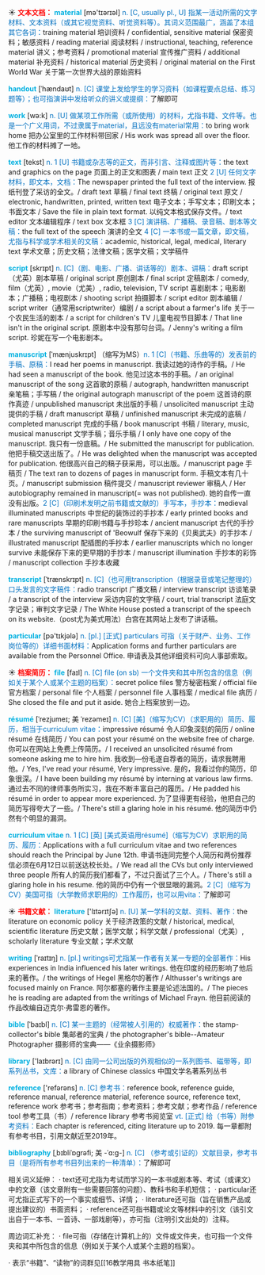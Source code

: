 ☀ <font color="red">**文本文档：**</font>
<font color="sky blue">**material**</font> [mə'tɪərɪəl] 
<font color="#0070c0">n. [C, usually pl., U] 指某一活动所需的文字材料、文本资料（或其它视觉资料、听觉资料等）。其词义范围最广，涵盖了本组其它各词：</font>training material 培训资料 / confidential, sensitive material 保密资料；敏感资料 / reading material 阅读材料 / instructional, teaching, reference material 讲义；参考资料 / promotional material 宣传推广资料 / additional material 补充资料 / historical material 历史资料 / original material on the First World War 关于第一次世界大战的原始资料
           
<font color="sky blue">**handout**</font> [ˈhændaʊt]
<font color="#0070c0">n. [C] 课堂上发给学生的学习资料（如课程要点总结、练习题等）；也可指演讲中发给听众的讲义或提纲：</font>了解即可

<font color="sky blue">**work**</font> [wə:k] 
<font color="#0070c0">n. [U] 做某项工作所需（或所使用）的材料，尤指书籍、文件等。也是一个广义用词，不过隶属于material，且远没有material常用：</font>to bring work home 把办公室里的工作材料带回家 / His work was spread all over the floor. 他工作的材料摊了一地。

<font color="sky blue">**text**</font> [tekst] 
<font color="#0070c0">n. 1 [U] 书籍或杂志等的正文，而非引言、注释或图片等：</font>the text and graphics on the page 页面上的正文和图表 / main text 正文 <font color="#0070c0">2 [U] 任何文字材料，即文本，文档：</font>The newspaper printed the full text of the interview. 报纸刊登了采访的全文。/ draft text 草稿 / final text 终稿 / original text 原文 / electronic, handwritten, printed, written text 电子文本；手写文本；印刷文本；书面文本 / Save the file in plain text format. 以纯文本格式保存文件。/ text editor 文本编辑程序 / text box 文本框 <font color="#0070c0">3 [C] 演讲稿、广播稿、录音稿、剧本等文稿：</font>the full text of the speech 演讲的全文 <font color="#0070c0">4 [C] 一本书或一篇文章，即文稿，尤指与科学或学术相关的文稿：</font>academic, historical, legal, medical, literary text 学术文章；历史文稿；法律文稿；医学文稿；文学稿件

<font color="sky blue">**script**</font> [skrɪpt]
<font color="#0070c0">n. [C]（剧、电影、广播、讲话等的）剧本、讲稿：</font>draft script（尤英）剧本草稿 / original script 原创剧本 / final script 定稿剧本 / comedy, film（尤英）, movie（尤美）, radio, television, TV script 喜剧剧本；电影剧本；广播稿；电视剧本 / shooting script 拍摄脚本 / script editor 剧本编辑 / script writer（通常用scriptwriter）编剧 / a script about a farmer's life 关于一个农民生活的剧本 / a script for children's TV 儿童电视节目脚本 / That line isn't in the original script. 原剧本中没有那句台词。/ Jenny's writing a film script. 珍妮在写一个电影剧本。
           
<font color="sky blue">**manuscript**</font> [ˈmænjuskrɪpt]
（缩写为MS）<font color="#0070c0">n. 1 [C]（书籍、乐曲等的）发表前的手稿、原稿：</font>I read her poems in manuscript. 我读过她的诗作的手稿。/ He had seen a manuscript of the book. 他见过这本书的手稿。/ an original manuscript of the song 这首歌的原稿 / autograph, handwritten manuscript 亲笔稿；手写稿 / the original autograph manuscript of the poem 这首诗的原作真迹 / unpublished manuscript 未出版的手稿 / unsolicited manuscript 主动提供的手稿 / draft manuscript 草稿 / unfinished manuscript 未完成的底稿 / completed manuscript 完成的手稿 / book manuscript 书稿 / literary, music, musical manuscript 文学手稿；音乐手稿 / I only have one copy of the manuscript. 我只有一份底稿。/ He submitted the manuscript for publication. 他把手稿交送出版了。/ He was delighted when the manuscript was accepted for publication. 他很高兴自己的稿子获采用，可以出版。/ manuscript page 手稿页 / The text ran to dozens of pages in manuscript form. 手稿文本有几十页。/ manuscript submission 稿件提交 / manuscript reviewer 审稿人 / Her autobiography remained in manuscript(= was not published). 她的自传一直没有出版。<font color="#0070c0">2 [C]（印刷术发明之前书籍或文献的）手写本，手抄本：</font>medieval illuminated manuscripts 中世纪的装饰过的手抄本 / early printed books and rare manuscripts 早期的印刷书籍与手抄珍本 / ancient manuscript 古代的手抄本 / the surviving manuscript of 'Beowulf 保存下来的《贝奥武夫》的手抄本 / illustrated manuscript 配插图的手抄本 / earlier manuscripts which no longer survive 未能保存下来的更早期的手抄本 / manuscript illumination 手抄本的彩饰 / manuscript collection 手抄本收藏
           
<font color="sky blue">**transcript**</font> [ˈtrænskrɪpt]
<font color="#0070c0">n. [C]（也可用transcription（根据录音或笔记整理的）口头发言的文字稿件：</font>radio transcript 广播文稿 / interview transcript 访谈笔录 / a transcript of the interview 采访内容的文字稿 / court, trial transcript 法庭文字记录；审判文字记录 / The White House posted a transcript of the speech on its website.（post尤为美式用法）白宫在其网站上发布了讲话稿。

<font color="sky blue">**particular**</font> [pə'tɪkjələ] 
<font color="#0070c0">n. [pl.] [正式] particulars 可指（关于财产、业务、工作岗位等的）详细书面材料：</font>Application forms and further particulars are available from the Personnel Office. 申请表及其他详细资料可向人事部索取。

☀ <font color="red">**档案简历：**</font>
<font color="sky blue">**file**</font> [faɪl]
<font color="#0070c0">n. [C] file (on sb) 一个文件夹和其中所包含的信息（例如关于某个人或某个主题的档案）：</font>secret police files 警方秘密档案 / official file 官方档案 / personal file 个人档案 / personnel file 人事档案 / medical file 病历 / She closed the file and put it aside. 她合上档案放到一边。
           
<font color="sky blue">**résumé**</font> [ˈrezjumeɪ; 美 ˈrezəmeɪ]
<font color="#0070c0">n. [C] [美]（缩写为CV）（求职用的）简历、履历，相当于curriculum vitae：</font>impressive résumé 令人印象深刻的简历 / online résumé 在线简历 / You can post your résumé on the website free of charge. 你可以在网站上免费上传简历。/ I received an unsolicited résumé from someone asking me to hire him. 我收到—份毛遂自荐者的简历，请求我聘用他。/ Yes, I've read your résumé, Very impressive. 是的，我看过你的简历，印象很深。/ I have been building my résumé by interning at various law firms. 通过去不同的律师事务所实习，我在不断丰富自己的履历。/ He padded his résumé in order to appear more experienced. 为了显得更有经验，他把自己的简历写得夸大了一些。/ There's still a glaring hole in his résumé. 他的简历中仍然有个明显的漏洞。

<font color="sky blue">**curriculum vitae**</font>
<font color="#0070c0">n. 1 [C] [英] [美式英语用résumé]（缩写为CV）求职用的简历、履历：</font>Applications with a full curriculum vitae and two references should reach the Principal by June 12th. 申请书连同完整个人简历和两份推荐信必须在6月12日以前送达校长处。/ We read all the CVs but only interviewed three people 所有人的简历我们都看了，不过只面试了三个人。/ There's still a glaring hole in his resume. 他的简历中仍有一个很显眼的漏洞。<font color="#0070c0">2 [C]（缩写为CV）美国可指（大学教师求职用的）工作履历，也可以用vita：</font>了解即可

☀ <font color="red">**书籍文献：**</font>
<font color="sky blue">**literature**</font> ['lɪtərɪtʃə] 
<font color="#0070c0">n. [U] 某一学科的文献、资料、著作：</font>the literature on economic policy 关于经济政策的文献 / historical, medical, scientific literature 历史文献；医学文献；科学文献 / professional（尤美）, scholarly literature 专业文献；学术文献
           
<font color="sky blue">**writing**</font> [ˈraɪtɪŋ]
<font color="#0070c0">n. [pl.] writings可尤指某一作者有关某一专题的全部著作：</font>His experiences in India influenced his later writings. 他在印度的经历影响了他后来的著作。/ the writings of Hegel 黑格尔的著作 / Althusser's writings are focused mainly on France. 阿尔都塞的著作主要是论述法国的。/ The pieces he is reading are adapted from the writings of Michael Frayn. 他目前阅读的作品改编自迈克尔·弗雷恩的著作。
           
<font color="sky blue">**bible**</font> [ˈbaɪbl]
<font color="#0070c0">n. [C] 某一主题的（经常被人引用的）权威著作：</font>the stamp-collector's bible 集邮者的宝典 / the photographer's bible--Amateur Photographer 摄影师的宝典——《业余摄影师》

<font color="sky blue">**library**</font> ['laɪbrərɪ] 
<font color="#0070c0">n. [C] 由同一公司出版的外观相似的一系列图书、磁带等，即系列丛书，文库：</font>a library of Chinese classics 中国文学名著系列丛书

<font color="sky blue">**reference**</font> ['refərəns] 
<font color="#0070c0">n. [C] 参考书：</font>reference book, reference guide, reference manual, reference material, reference source, reference text, reference work 参考书；参考指南；参考资料；参考文献；参考作品 / reference tool 参考工具（书）/ reference library 参考书阅览室 <font color="#0070c0">vt. [正式] 给（书等）附参考资料：</font>Each chapter is referenced, citing literature up to 2019. 每一章都附有参考书目，引用文献近至2019年。
           
<font color="sky blue">**bibliography**</font> [ˌbɪbliˈɒgrəfi; 美 -ˈɑ:g-]
<font color="#0070c0">n. [C] （参考或引证的）文献目录，参考书目（是将所有参考书目列出来的一种清单）：</font>了解即可
 
相关词义延伸：
· text还可尤指为考试而学习的一本书或剧本等、考试（或课文）中的文章（该文章附有一些需要回答的问题）、教科书和手机短信；
· particular还可尤指正式写下的一个事实或细节、详情；
· literature还可指（旨在销售产品或提出建议的）书面资料；
· reference还可指书籍或论文等材料中的引文（该引文出自于一本书、一首诗、一部戏剧等），亦可指（注明引文出处的）注释。

周边词汇补充：
· file可指（存储在计算机上的）文件或文件夹，也可指一个文件夹和其中所包含的信息（例如关于某个人或某个主题的档案）。

· 表示“书籍”、“读物”的词群见[[16教学用具 书本纸笔]]
